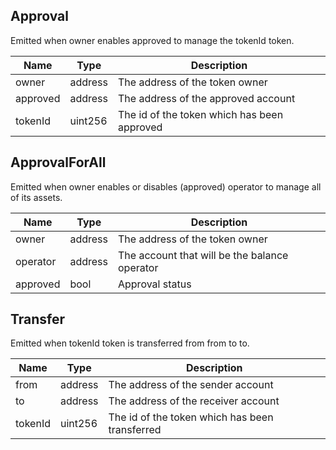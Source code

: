 ## Approval
Emitted when owner enables approved to manage the tokenId token.

|Name|Type|Description|
|--- |---|---|
|owner|address|The address of the token owner|
|approved|address|The address of the approved account|
|tokenId|uint256|The id of the token which has been approved|

## ApprovalForAll
Emitted when owner enables or disables (approved) operator to manage all of its assets.

|Name|Type|Description|
|--- |---|---|
|owner|address|The address of the token owner|
|operator|address|The account that will be the balance operator|
|approved|bool|Approval status|

## Transfer
Emitted when tokenId token is transferred from from to to.

|Name|Type|Description|
|--- |---|---|
|from|address|The address of the sender account|
|to|address|The address of the receiver account|
|tokenId|uint256|The id of the token which has been transferred|
